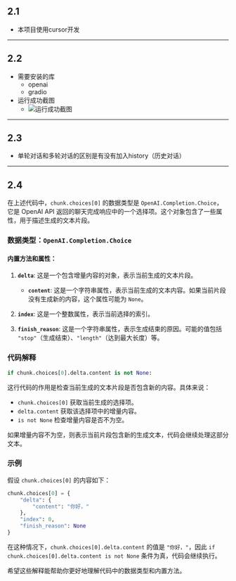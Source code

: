 ## 2.1
- 本项目使用cursor开发

---

## 2.2
- 需要安装的库
  - openai
  - gradio
- 运行成功截图
  - ![运行成功截图](./img/2.2.png)


---

## 2.3
- 单轮对话和多轮对话的区别是有没有加入history（历史对话）

---

## 2.4

在上述代码中，`chunk.choices[0]` 的数据类型是 `OpenAI.Completion.Choice`，它是 OpenAI API 返回的聊天完成响应中的一个选择项。这个对象包含了一些属性，用于描述生成的文本片段。

### 数据类型：`OpenAI.Completion.Choice`

#### 内置方法和属性：
1. **`delta`**: 这是一个包含增量内容的对象，表示当前生成的文本片段。
   - **`content`**: 这是一个字符串属性，表示当前生成的文本内容。如果当前片段没有生成新的内容，这个属性可能为 `None`。

2. **`index`**: 这是一个整数属性，表示当前选择的索引。

3. **`finish_reason`**: 这是一个字符串属性，表示生成结束的原因。可能的值包括 `"stop"`（生成结束）、`"length"`（达到最大长度）等。

### 代码解释

```python:1_Python开发环境搭建与工具链/课程代码/deepseek_on_gradio_v1.py
if chunk.choices[0].delta.content is not None:
```

这行代码的作用是检查当前生成的文本片段是否包含新的内容。具体来说：

- `chunk.choices[0]` 获取当前生成的选择项。
- `delta.content` 获取该选择项中的增量内容。
- `is not None` 检查增量内容是否不为空。

如果增量内容不为空，则表示当前片段包含新的生成文本，代码会继续处理这部分文本。

### 示例

假设 `chunk.choices[0]` 的内容如下：

```python
chunk.choices[0] = {
    "delta": {
        "content": "你好，"
    },
    "index": 0,
    "finish_reason": None
}
```

在这种情况下，`chunk.choices[0].delta.content` 的值是 `"你好，"`，因此 `if chunk.choices[0].delta.content is not None` 条件为真，代码会继续执行。

希望这些解释能帮助你更好地理解代码中的数据类型和内置方法。